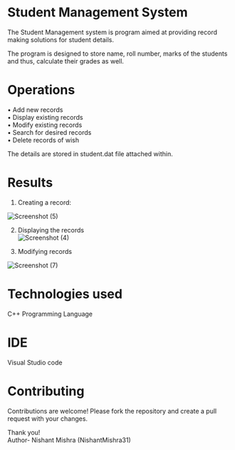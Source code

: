 # Student Management System
The Student Management system is program aimed at providing record making solutions for student details. 

The program is designed to store name, roll number, marks of the students and thus, calculate their grades as well. 

# Operations 
• Add new records <br/>
• Display existing records <br/>
• Modify existing records <br/>
• Search for desired records <br/>
• Delete records of wish <br/>

The details are stored in student.dat file attached within.

# Results </br>

1. Creating a record: </br>

![Screenshot (5)](https://github.com/NishantMishra31/Student-Management-System/assets/120325227/b3a6dd24-2c1d-485a-b6c3-504d46782d36) </br>

2.  Displaying the records </br>
![Screenshot (4)](https://github.com/NishantMishra31/Student-Management-System/assets/120325227/c5757fad-73f1-422b-9b6a-60a5a877fcba) </br>

3. Modifying records </br>

![Screenshot (7)](https://github.com/NishantMishra31/Student-Management-System/assets/120325227/7ac67864-c0f5-46c8-a9b0-cd930decaaea) </br>

# Technologies used
C++ Programming Language

# IDE
Visual Studio code

# Contributing
Contributions are welcome! Please fork the repository and create a pull request with your changes.

Thank you! <br/>
Author- Nishant Mishra (NishantMishra31)
